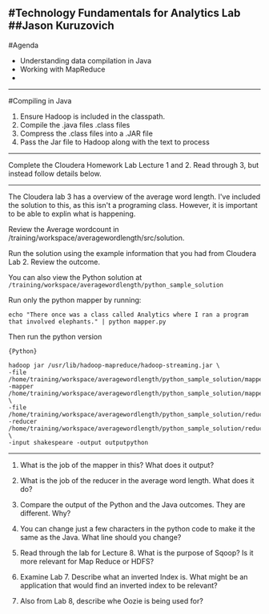 #**Technology Fundamentals for Analytics Lab**
##Jason Kuruzovich
---


#Agenda
- Understanding data compilation in Java
- Working with MapReduce
- 

---

#Compiling in Java
1. Ensure Hadoop is included in the classpath.
2. Compile the .java files .class files
3. Compress the .class files into a .JAR file
4. Pass the Jar file to Hadoop along with the text to process


---
Complete the Cloudera Homework Lab Lecture 1 and 2.  Read through 3, but instead follow details below. 

---

The Cloudera lab 3 has a overview of the average word length. I've included the solution to this, as this isn't a programing class. However,
it is important to be able to explin what is happening. 


Review the Average wordcount in /training/workspace/averagewordlength/src/solution.  

Run the solution using the example information that you had from Cloudera Lab 2.  Review the outcome.  

You can also view the Python solution at `/training/workspace/averagewordlength/python_sample_solution`

Run only the python mapper by running: 

`echo "There once was a class called Analytics where I ran a program that involved elephants." | python mapper.py`

Then run the python version 
```
{Python}

hadoop jar /usr/lib/hadoop-mapreduce/hadoop-streaming.jar \
-file /home/training/workspace/averagewordlength/python_sample_solution/mapper.py    -mapper /home/training/workspace/averagewordlength/python_sample_solution/mapper.py \
-file /home/training/workspace/averagewordlength/python_sample_solution/reducer.py   -reducer /home/training/workspace/averagewordlength/python_sample_solution/reducer.py \
-input shakespeare -output outputpython
```
---
1. What is the job of the mapper in this?  What does it output?  

2. What is the job of the reducer in the average word length.  What does it do?  

3. Compare the output of the Python and the Java outcomes.  They are different.  Why?

4. You can change just a few characters in the python code to make it the same as the Java. What line should you change?

5. Read through the lab for Lecture 8.  What is the purpose of Sqoop?  Is it more relevant for Map Reduce or HDFS?

6. Examine Lab 7.  Describe what an inverted Index is.  What might be an application that would find an inverted index to be relevant?

7. Also from Lab 8, describe whe Oozie is being used for? 